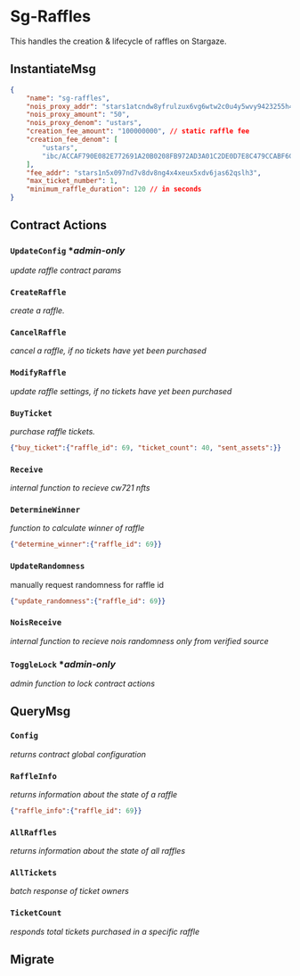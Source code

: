 # Sg-Raffles

This handles the creation & lifecycle of raffles on Stargaze.


## InstantiateMsg

```json
{
    "name": "sg-raffles",
    "nois_proxy_addr": "stars1atcndw8yfrulzux6vg6wtw2c0u4y5wvy9423255h472f4x3gn8dq0v8j45",
    "nois_proxy_amount": "50",
    "nois_proxy_denom": "ustars",
    "creation_fee_amount": "100000000", // static raffle fee
    "creation_fee_denom": [
        "ustars",
        "ibc/ACCAF790E082E772691A20B0208FB972AD3A01C2DE0D7E8C479CCABF6C9F39B1"
    ],
    "fee_addr": "stars1n5x097nd7v8dv8ng4x4xeux5xdv6jas62qslh3",
    "max_ticket_number": 1,
    "minimum_raffle_duration": 120 // in seconds 
}

```

## Contract Actions

### `UpdateConfig`  **admin-only*
*update raffle contract params*
### `CreateRaffle`
*create a raffle.*
### `CancelRaffle`
*cancel a raffle, if no tickets have yet been purchased*
### `ModifyRaffle`
*update raffle settings, if no tickets have yet been purchased*
### `BuyTicket`
*purchase raffle tickets.*
```json
{"buy_ticket":{"raffle_id": 69, "ticket_count": 40, "sent_assets":}}
```
### `Receive`
*internal function to recieve cw721 nfts*
### `DetermineWinner`
*function to calculate winner of raffle*
```json
{"determine_winner":{"raffle_id": 69}}
```
### `UpdateRandomness`
manually request randomness for raffle id
```json
{"update_randomness":{"raffle_id": 69}}
```
### `NoisReceive`
*internal function to recieve nois randomness only from verified source*
### `ToggleLock`   **admin-only* 
*admin function to lock contract actions*

## QueryMsg
### `Config`
*returns contract global configuration*
### `RaffleInfo`
*returns information about the state of a raffle*
```json
{"raffle_info":{"raffle_id": 69}}
```
### `AllRaffles`
*returns information about the state of all raffles*

### `AllTickets`
*batch response of ticket owners*

### `TicketCount`
*responds total tickets purchased in a specific raffle*

## Migrate

